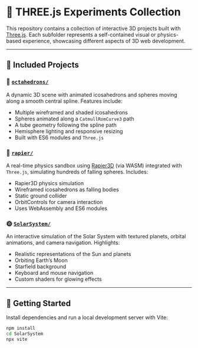 # 🌌 THREE.js Experiments Collection

This repository contains a collection of interactive 3D projects built with [Three.js](https://threejs.org/). Each subfolder represents a self-contained visual or physics-based experience, showcasing different aspects of 3D web development.


---

## 📁 Included Projects

### 💠 [`octahedrons/`](./octahedrons/README.md)

A dynamic 3D scene with animated icosahedrons and spheres moving along a smooth central spline. Features include:

- Multiple wireframed and shaded icosahedrons  
- Spheres animated along a `CatmullRomCurve3` path  
- A tube geometry following the spline path  
- Hemisphere lighting and responsive resizing  
- Built with ES6 modules and `Three.js`

### 🧪 [`rapier/`](./rapier/README.md)

A real-time physics sandbox using [Rapier3D](https://rapier.rs/) (via WASM) integrated with `Three.js`, simulating hundreds of falling spheres. Includes:

- Rapier3D physics simulation  
- Wireframed icosahedrons as falling bodies  
- Static ground collider  
- OrbitControls for camera interaction  
- Uses WebAssembly and ES6 modules  

### 🌞 [`SolarSystem/`](./SolarSystem/README.md)

An interactive simulation of the Solar System with textured planets, orbital animations, and camera navigation. Highlights:

- Realistic representations of the Sun and planets  
- Orbiting Earth’s Moon  
- Starfield background  
- Keyboard and mouse navigation  
- Custom shaders for glowing effects  

---

## 🚀 Getting Started

Install dependencies and run a local development server with Vite:

```bash
npm install
cd SolarSystem
npx vite
